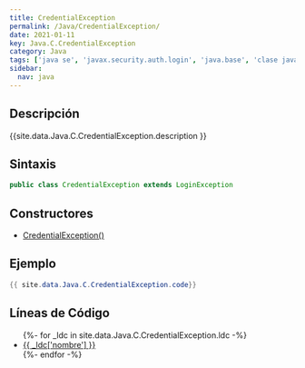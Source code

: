 ```yaml
---
title: CredentialException
permalink: /Java/CredentialException/
date: 2021-01-11
key: Java.C.CredentialException
category: Java
tags: ['java se', 'javax.security.auth.login', 'java.base', 'clase java', 'Java 1.5']
sidebar: 
  nav: java
---
```


## Descripción
{{site.data.Java.C.CredentialException.description }}

## Sintaxis
~~~java
public class CredentialException extends LoginException
~~~

## Constructores
* [CredentialException()](/Java/CredentialException/CredentialException/)

## Ejemplo
~~~java
{{ site.data.Java.C.CredentialException.code}}
~~~

## Líneas de Código
<ul>
{%- for _ldc in site.data.Java.C.CredentialException.ldc -%}
   <li>
       <a href="{{_ldc['url'] }}">{{ _ldc['nombre'] }}</a>
   </li>
{%- endfor -%}
</ul>
